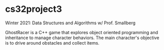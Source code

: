# cs32project3

Winter 2021: Data Structures and Algorithms w/ Prof. Smallberg 

GhostRacer is a C++ game that explores object oriented programming and inheritance to manage character behaviors. The main character's objective is to drive around obstacles and collect items. 
